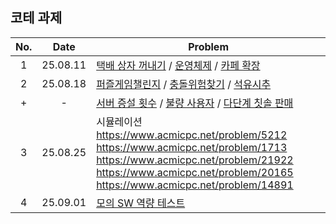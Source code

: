 ## 코테 과제
| No. | Date | Problem | 
| :-: | :---: | --- |
| 1 | 25.08.11 | [택배 상자 꺼내기](https://school.programmers.co.kr/learn/courses/30/lessons/389478) / [운영체제](https://school.programmers.co.kr/learn/courses/15008/lessons/121686) / [카페 확장](https://school.programmers.co.kr/learn/courses/15009/lessons/121689) |
| 2 | 25.08.18 | [퍼즐게임챌린지](https://school.programmers.co.kr/learn/courses/30/lessons/340212) / [충돌위험찾기](https://school.programmers.co.kr/learn/courses/30/lessons/340211) / [석유시추](https://school.programmers.co.kr/learn/courses/30/lessons/250136) |
| + | - |[서버 증설 횟수](https://school.programmers.co.kr/learn/courses/30/lessons/389479/) / [불량 사용자](https://school.programmers.co.kr/learn/courses/30/lessons/64064) / [다단계 칫솔 판매](https://school.programmers.co.kr/learn/courses/30/lessons/77486)|
| 3 | 25.08.25 | 시뮬레이션 https://www.acmicpc.net/problem/5212 https://www.acmicpc.net/problem/1713 https://www.acmicpc.net/problem/21922 https://www.acmicpc.net/problem/20165 https://www.acmicpc.net/problem/14891 |
| 4 | 25.09.01 | [모의 SW 역량 테스트](https://swexpertacademy.com/main/userpage/code/userProblemBoxDetail.do?probBoxId=AV5Po0AqAPwDFAUq&leftPage=1&curPage=userpage&userId=SWEAC) |